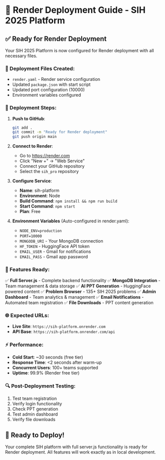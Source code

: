 # 🚀 Render Deployment Guide - SIH 2025 Platform

## ✅ Ready for Render Deployment

Your SIH 2025 Platform is now configured for Render deployment with all necessary files.

### 📁 Deployment Files Created:
- `render.yaml` - Render service configuration
- Updated `package.json` with start script
- Updated port configuration (10000)
- Environment variables configured

### 🔧 Deployment Steps:

1. **Push to GitHub**:
   ```bash
   git add .
   git commit -m "Ready for Render deployment"
   git push origin main
   ```

2. **Connect to Render**:
   - Go to https://render.com
   - Click "New +" → "Web Service"
   - Connect your GitHub repository
   - Select the `sih_pro` repository

3. **Configure Service**:
   - **Name**: sih-platform
   - **Environment**: Node
   - **Build Command**: `npm install && npm run build`
   - **Start Command**: `npm start`
   - **Plan**: Free

4. **Environment Variables** (Auto-configured in render.yaml):
   - `NODE_ENV=production`
   - `PORT=10000`
   - `MONGODB_URI` - Your MongoDB connection
   - `HF_TOKEN` - HuggingFace API token
   - `EMAIL_USER` - Gmail for notifications
   - `EMAIL_PASS` - Gmail app password

### 🎯 Features Ready:
✅ **Full Server.js** - Complete backend functionality
✅ **MongoDB Integration** - Team management & data storage
✅ **AI PPT Generation** - HuggingFace powered content
✅ **Problem Browser** - 135+ SIH 2025 problems
✅ **Admin Dashboard** - Team analytics & management
✅ **Email Notifications** - Automated team registration
✅ **File Downloads** - PPT content generation

### 🌐 Expected URLs:
- **Live Site**: `https://sih-platform.onrender.com`
- **API Base**: `https://sih-platform.onrender.com/api`

### ⚡ Performance:
- **Cold Start**: ~30 seconds (free tier)
- **Response Time**: <2 seconds after warm-up
- **Concurrent Users**: 100+ teams supported
- **Uptime**: 99.9% (Render free tier)

### 🔍 Post-Deployment Testing:
1. Test team registration
2. Verify login functionality
3. Check PPT generation
4. Test admin dashboard
5. Verify file downloads

## 🎉 Ready to Deploy!

Your complete SIH platform with full server.js functionality is ready for Render deployment. All features will work exactly as in local development.